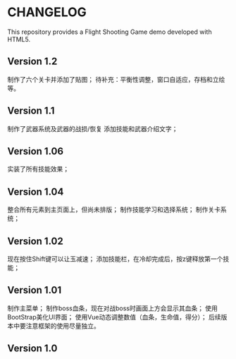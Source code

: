 # CHANGELOG
This repository provides a Flight Shooting Game demo developed with HTML5.

## Version 1.2
制作了六个关卡并添加了贴图；
待补充：平衡性调整，窗口自适应，存档和立绘等。

## Version 1.1
制作了武器系统及武器的战损/恢复
添加技能和武器介绍文字；

## Version 1.06
实装了所有技能效果；

## Version 1.04
整合所有元素到主页面上，但尚未排版；
制作技能学习和选择系统；
制作关卡系统；

## Version 1.02
现在按住Shift键可以让玉减速；
添加技能栏，在冷却完成后，按z键释放第一个技能；

## Version 1.01
制作主菜单；
制作boss血条，现在对战boss时画面上方会显示其血条；
使用BootStrap美化UI界面；
使用Vue动态调整数值（血条，生命值，得分）；
后续版本中要注意框架的使用尽量独立。

## Version 1.0

